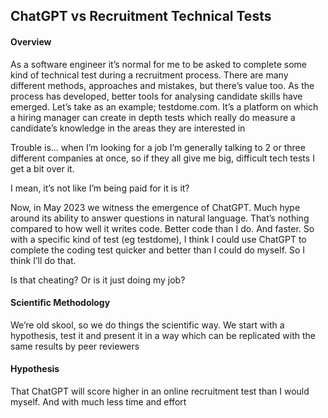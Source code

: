 ## ChatGPT vs Recruitment Technical Tests

#### Overview

As a software engineer it’s normal for me to be asked to complete some kind of technical test during a recruitment process. There are many different methods, approaches and mistakes, but there’s value too. As the process has developed, better tools for analysing candidate skills have emerged. Let’s take as an example; testdome.com. It’s a platform on which a hiring manager can create in depth tests which really do measure a candidate’s knowledge in the areas they are interested in

Trouble is… when I’m looking for a job I’m generally talking to 2 or three different companies at once, so if they all give me big, difficult tech tests I get a bit over it. 

I mean, it’s not like I’m being paid for it is it?

 Now, in May 2023 we witness the emergence of ChatGPT. Much hype around its ability to answer questions in natural language. That’s nothing compared to how well it writes code. Better code than I do. And faster. So with a specific kind of test (eg testdome), I think I could use ChatGPT to complete the coding test quicker and better than I could do myself. So I think I’ll do that.

Is that cheating? Or is it just doing my job?

#### Scientific Methodology

We’re old skool, so we do things the scientific way. We start with a hypothesis, test it and present it in a way which can be replicated with the same results by peer reviewers

#### Hypothesis

That ChatGPT will score higher in an online recruitment test than I would myself. And with much less time and effort